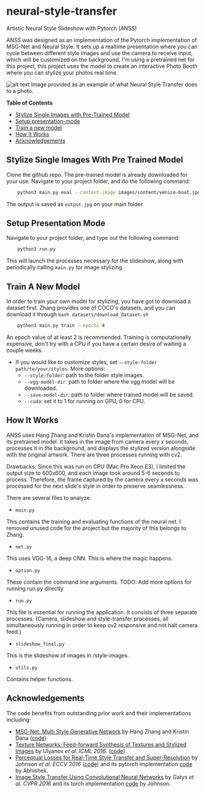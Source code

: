 # neural-style-transfer

Artistic Neural Style Slideshow with Pytorch (ANSS)

ANSS was designed as an implementation of the Pytorch implementation of MSG-Net and Neural Style. It sets up a realtime presentation where you can cycle between different style images and use the camera to receive input, which will be customized on the background. I'm using a pretrained net for this project, this project uses the model to create an interactive Photo Booth where you can stylize your photos real time.

![alt text](https://analyticsindiamag.com/wp-content/uploads/2020/06/1_kOQOZxBDNw4lI757soTEyQ.png)
Image provided as an example of what Neural Style Transfer does to a photo.


**Table of Contents**
* [Stylize Single Images with Pre-Trained Model](stylize-single-images-with-pre-trained-model)
* [Setup presentation-mode](setup-presentation-mode)
* [Train a new model](#train-a-new-model)
* [How It Works](#how-it-works)
* [Acknowledgements](#acknowledgements)


## **Stylize Single Images With Pre Trained Model**
Clone the github repo. The pre-trained model is already downloaded for your use.
Navigate to your project folder, and do the following command:
```bash
	python3 main.py eval --content-image images/content/venice-boat.jpg --style-image images/21styles/mosaic.jpg --model models/21styles.model --content-size 1024
```
The output is saved as ```output.jpg``` on your main folder.

## **Setup Presentation Mode**
Navigate to your project folder, and type out the following command:
```bash
	python3 run.py
```
This will launch the processes necessary for the slideshow, along with periodically calling ```main.py``` for image stylizing.


## **Train A New Model**
In order to train your own model for stylizing, you have got to download a dataset first. Zhang provides one of COCO's datasets, and you can download it through ```bash datasets/download_dataset.sh```

```bash
	python3 main.py train --epochs 4
```
An epoch value of at least 2 is recommended. Training is computationally expensive, don't try with a CPU if you have a certain desire of waiting a couple weeks.

* If you would like to customize styles, set `--style-folder path/to/your/styles`. More options:
	* `--style-folder`: path to the folder style images.
	* `--vgg-model-dir`: path to folder where the vgg model will be downloaded.
	* `--save-model-dir`: path to folder where trained model will be saved.
	* `--cuda`: set it to 1 for running on GPU, 0 for CPU.

## **How It Works**
ANSS uses Hang Zhang and Kristin Dana's implementation of MSG-Net, and its pretrained model. It takes in the image from camera every x seconds, processes it in the background, and displays the stylized version alongside with the original artwork. There are three processes running with cv2.

Drawbacks: Since this was run on CPU (Mac Pro Xeon E3), I limited the output size to 600x600, and each image took around 5-6 seconds to process. Therefore, the frame captured by the camera every x seconds was processed for the next slide's style in order to preserve seamlessness.

There are several files to analyze.
* ```main.py```

This contains the training and evaluating functions of the neural net. I removed unused code for the project but the majority of this belongs to Zhang.

* ```net.py```

This uses VGG-16, a deep CNN. This is where the magic happens.

* ```option.py```

These contain the command line arguments.
TODO: Add more options for running run.py directly

* ```run.py```

This file is essential for running the application. It consists of three separate processes. (Camera, slideshow and style-transfer processes, all simultaneously running in order to keep cv2 responsive and not halt camera feed.)

* ```slideshow_final.py```

This is the slideshow of images in /style-images.

* ```utils.py```

Contains helper functions.

## **Acknowledgements**
The code benefits from outstanding prior work and their implementations including:
- [MSG-Net: Multi Style Generative Network](https://arxiv.org/pdf/1703.06953.pdf) by Hang Zhang and Kristin Dana ([code](https://github.com/zhanghang1989/PyTorch-Multi-Style-Transfer))
- [Texture Networks: Feed-forward Synthesis of Textures and Stylized Images](https://arxiv.org/pdf/1603.03417.pdf) by Ulyanov *et al. ICML 2016*. ([code](https://github.com/DmitryUlyanov/texture_nets))
- [Perceptual Losses for Real-Time Style Transfer and Super-Resolution](https://arxiv.org/pdf/1603.08155.pdf) by Johnson *et al. ECCV 2016* ([code](https://github.com/jcjohnson/fast-neural-style)) and its pytorch implementation [code](https://github.com/darkstar112358/fast-neural-style) by Abhishek.
- [Image Style Transfer Using Convolutional Neural Networks](http://www.cv-foundation.org/openaccess/content_cvpr_2016/papers/Gatys_Image_Style_Transfer_CVPR_2016_paper.pdf) by Gatys *et al. CVPR 2016* and its torch implementation [code](https://github.com/jcjohnson/neural-style) by Johnson.
